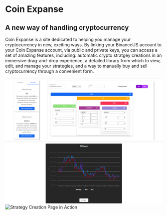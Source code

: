 # Coin Expanse
## A new way of handling cryptocurrency

Coin Expanse is a site dedicated to helping you manage your cryptocurrency in new, exciting ways. By linking your BinanceUS account to your Coin Expanse account, via public and private keys, you can access a set of amazing features, including: automatic crypto stratgey creations in an immersive drag-and-drop experience, a detailed library from which to view, edit, and manage your strategies, and a way to manually buy and sell cryptocurrency through a convenient form.


![Strategy Creation Page in Action](assets/creation_page.png)
![Strategy Creation Page in Action](assets/chart.png)
![Strategy Creation Page in Action](assets/library.png)